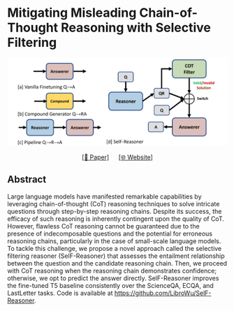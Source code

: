 # Mitigating Misleading Chain-of-Thought Reasoning with Selective Filtering



![models](.\figures\models.jpg)



<center><a href="https://arxiv.org/abs/2403.19167">[📃 Paper]</a> &emsp; <a href="https://librowu.github.io/publication/coling24/">[🌐 Website]</a> </center>

## Abstract

Large language models have manifested remarkable capabilities by leveraging chain-of-thought (CoT) reasoning techniques to solve intricate questions through step-by-step reasoning chains. Despite its success, the efficacy of such reasoning is inherently contingent upon the quality of CoT. However, flawless CoT reasoning cannot be guaranteed due to the presence of indecomposable questions and the potential for erroneous reasoning chains, particularly in the case of small-scale language models. To tackle this challenge, we propose a novel approach called the selective filtering reasoner (SelF-Reasoner) that assesses the entailment relationship between the question and the candidate reasoning chain. Then, we proceed with CoT reasoning when the reasoning chain demonstrates confidence; otherwise, we opt to predict the answer directly. SelF-Reasoner improves the fine-tuned T5 baseline consistently over the ScienceQA, ECQA, and LastLetter tasks. Code is available at https://github.com/LibroWu/SelF-Reasoner.


